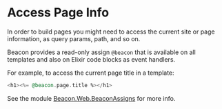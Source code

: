 # Access Page Info

In order to build pages you might need to access the current site or page information, as query params, path, and so on.

Beacon provides a read-only assign `@beacon` that is available on all templates and also on Elixir code blocks as event handlers.

For example, to access the current page title in a template:

```heex
<h1><%= @beacon.page.title %></h1>
```

See the module [Beacon.Web.BeaconAssigns](https://hexdocs.pm/beacon/Beacon.Web.BeaconAssigns.html) for more info.

